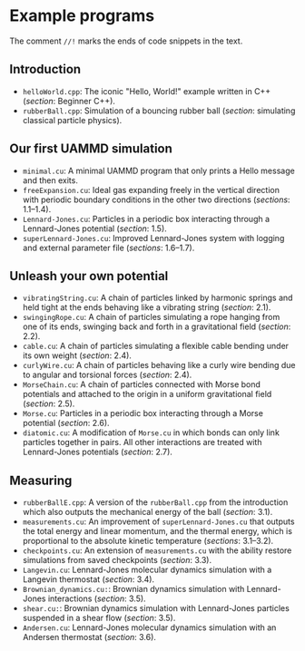 # Example programs

The comment ``//!`` marks the ends of code snippets in the text.

## Introduction

* `helloWorld.cpp`: The iconic "Hello, World!" example written in C++
   (*section*: Beginner C++).
* `rubberBall.cpp`: Simulation of a bouncing rubber ball (*section*: simulating
   classical particle physics).

## Our first UAMMD simulation

* `minimal.cu`: A minimal UAMMD program that only prints a Hello message and
  then exits.
* `freeExpansion.cu`: Ideal gas expanding freely in the vertical direction with
  periodic boundary conditions in the other two directions (*sections*:
  1.1&ndash;1.4).
* `Lennard-Jones.cu`: Particles in a periodic box interacting through a
  Lennard-Jones potential (*section*: 1.5).
* `superLennard-Jones.cu`: Improved Lennard-Jones system with logging and
  external parameter file (*sections*: 1.6&ndash;1.7).

## Unleash your own potential

* `vibratingString.cu`: A chain of particles linked by harmonic springs and held
   tight at the ends behaving like a vibrating string (*section*: 2.1).
* `swingingRope.cu`: A chain of particles simulating a rope hanging from one of
   its ends, swinging back and forth in a gravitational field (*section*: 2.2).
* `cable.cu`: A chain of particles simulating a flexible cable bending under its
   own weight (*section*: 2.4).
* `curlyWire.cu`: A chain of particles behaving like a curly wire bending due to
   angular and torsional forces (*section*: 2.4).
* `MorseChain.cu`: A chain of particles connected with Morse bond potentials and
   attached to the origin in a uniform gravitational field (*section*: 2.5).
* `Morse.cu`: Particles in a periodic box interacting through a Morse potential
   (*section*: 2.6).
* `diatomic.cu`: A modification of `Morse.cu` in which bonds can only link
   particles together in pairs. All other interactions are treated with
   Lennard-Jones potentials (*section*: 2.7).

## Measuring

* `rubberBallE.cpp`: A version of the `rubberBall.cpp` from the introduction
   which also outputs the mechanical energy of the ball (*section*: 3.1).
* `measurements.cu`: An improvement of `superLennard-Jones.cu` that outputs the
   total energy and linear momentum, and the thermal energy, which is
   proportional to the absolute kinetic temperature (*sections*:
   3.1&ndash;3.2).
* `checkpoints.cu`: An extension of `measurements.cu` with the ability restore
   simulations from saved checkpoints (*section*: 3.3).
* `Langevin.cu`: Lennard-Jones molecular dynamics simulation with a Langevin
   thermostat (*section*: 3.4).
* `Brownian_dynamics.cu:`: Brownian dynamics simulation with Lennard-Jones
   interactions (*section*: 3.5).
* `shear.cu:`: Brownian dynamics simulation with Lennard-Jones particles 
   suspended in a shear flow (*section*: 3.5).
* `Andersen.cu`: Lennard-Jones molecular dynamics simulation with an Andersen
   thermostat (*section*: 3.6).

